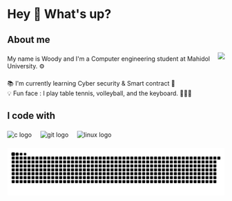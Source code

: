 <h1 align="left">Hey 👋 What's up?</h1>

###

<h2 align="left">About me</h2>
<img align="right" height="200" src="https://media1.tenor.com/m/3qDw5i6bwGUAAAAC/dm4uz3-nichijou.gif"  />

###

<p align="left">My name is Woody and I'm a Computer engineering student at Mahidol University. ⚙</p>

###

<p align="left">📚 I'm currently learning Cyber security & Smart contract 📄<br>💡 Fun face : I play table tennis, volleyball, and the keyboard. 🏓🏐🎹</p>


###

<h2 align="left">I code with</h2>

###

<div align="left">
  <img src="https://cdn.jsdelivr.net/gh/devicons/devicon/icons/c/c-original.svg" height="40" alt="c logo"  />
  <img width="12" />
  <img src="https://cdn.jsdelivr.net/gh/devicons/devicon/icons/git/git-original.svg" height="40" alt="git logo"  />
  <img width="12" />
  <img src="https://cdn.jsdelivr.net/gh/devicons/devicon/icons/linux/linux-original.svg" height="40" alt="linux logo"  />
</div>

###
<!-- 
<h2 align="left">Find me here</h2>

###

<div align="left">
  <a href="https://your-social-media-link" target="_blank">
  <img src="https://raw.githubusercontent.com/maurodesouza/profile-readme-generator/master/src/assets/icons/social/medium/default.svg" width="52" height="40" alt="medium logo"  />
  </a>
  <img src="https://raw.githubusercontent.com/maurodesouza/profile-readme-generator/master/src/assets/icons/social/gmail/default.svg" width="52" height="40" alt="gmail logo"  />
  <img src="https://raw.githubusercontent.com/maurodesouza/profile-readme-generator/master/src/assets/icons/social/discord/default.svg" width="52" height="40" alt="discord logo"  />
  <img src="https://raw.githubusercontent.com/maurodesouza/profile-readme-generator/master/src/assets/icons/social/linkedin/default.svg" width="52" height="40" alt="linkedin logo"  />
  <img src="https://raw.githubusercontent.com/maurodesouza/profile-readme-generator/master/src/assets/icons/social/tryhackme/default.svg" width="52" height="40" alt="tryhackme logo"  />
</div>
-->
###
<div align="center">
  
  <img src="https://raw.githubusercontent.com/WoodMMK/WoodMMK/output/snake.svg" alt="Snake animation" />
</div>



###
